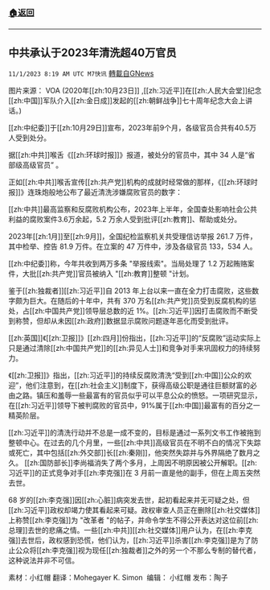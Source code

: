 ###  [:house:返回](README.md)
---


## 中共承认于2023年清洗超40万官员
`11/1/2023 8:19 AM UTC M7快讯` [轉載自GNews](https://gnews.org/articles/1907329)

图片来源： VOA (2020年[[zh:10月23日]] ,[[zh:习近平]]在[[zh:人民大会堂]]纪念[[zh:中国]]军队介入[[zh:金日成]]发起的[[zh:朝鲜战争]]七十周年纪念大会上讲话。) 

[[zh:中纪委]]于[[zh:10月29日]]宣布，2023年前9个月，各级官员合共有40.5万人受到处分。

据[[zh:中共]]喉舌《[[zh:环球时报]]》报道，被处分的官员中，其中 34 人是“省部级高级官员” 。

正如[[zh:中共]]喉舌宣传[[zh:共产党]]机构的成就时经常做的那样，《[[zh:环球时报]]》连珠炮般地公布了最近清洗涉嫌腐败官员的数字：

[[zh:中共]]最高监察和反腐败机构公布，2023年上半年，全国查处影响社会公共利益的腐败案件3.6万余起，5.2 万余人受到批评[[zh:教育]]、帮助或处分。

2023年[[zh:1月]]至[[zh:9月]]，全国纪检监察机关共受理信访举报 261.7 万件，其中检举、控告 81.9 万件。在立案的 47 万件中，涉及各级官员 133，534 人。

[[zh:中纪委]]称，今年共收到两万多条 "举报线索"。当局处理了 1.2 万起贿赂案件，大批[[zh:共产党]]官员被纳入 "[[zh:教育]]整顿 "计划。

鉴于[[zh:独裁者]][[zh:习近平]]自 2013 年上台以来一直在全力打击腐败，这些数字颇为巨大。在随后的十年中，共有 370 万名[[zh:共产党]]员受到反腐机构的惩处，占[[zh:中国共产党]]领导层总数的近 1%。[[zh:习近平]]因打击腐败而不断受到称赞，但却从未因[[zh:政府]]数据显示腐败问题逐年恶化而受到批评。

[[zh:英国]]《[[zh:卫报]]》[[zh:四月]]份指出，[[zh:习近平]]的“反腐败”运动实际上只是通过清除[[zh:中国共产党]]的[[zh:异见人士]]和竞争对手来巩固权力的持续努力。

《[[zh:卫报]]》指出，[[zh:习近平]]的持续反腐败清洗“受到[[zh:中国]]公众的欢迎”，他们注意到，在[[zh:社会主义]]制度下，获得高级公职是通往巨额财富的必由之路。镇压和羞辱一些最富有的官员似乎可以平息公众的愤怒。一项研究显示，在[[zh:习近平]]领导下被判腐败的官员中，91%属于[[zh:中国]]最富有的百分之一精英阶层。

[[zh:习近平]]的清洗行动并不总是一成不变的，目标是通过一系列文书工作被拖到整顿中心。在过去的几个月里，一些[[zh:中共]]高级官员在不明不白的情况下失踪或死亡，其中包括[[zh:外交部]]长[[zh:秦刚]]，他突然失踪并与外界隔绝了数月之久。 [[zh:国防部长]]李尚福消失了两个多月，上周因不明原因被公开解职。[[zh:习近平]]的正式竞争对手[[zh:李克强]]在 3 月前一直是他的副手，但在上周五突然去世。

68 岁的[[zh:李克强]]因[[zh:心脏]]病突发去世，起初看起来并无可疑之处，但[[zh:习近平]]政权却竭力使其看起来可疑。政权审查人员正在删除[[zh:社交媒体]]上称赞[[zh:李克强]]为 "改革者 "的帖子，并命令学生不得公开表达对这位前[[zh:总理]]去世的悲痛之情。一些[[zh:中共]][[zh:社交媒体]]用户认为，在[[zh:李克强]]去世后，政权感到恐慌，他们认为，[[zh:习近平]]杀害[[zh:李克强]]是为了防止公众将[[zh:李克强]]视为现任[[zh:独裁者]]之外的另一个不那么专制的替代者，这种说法并非不可信。


素材：小红帽  翻译：Mohegayer K. Simon   编辑： 小红帽   发布：陶子   


